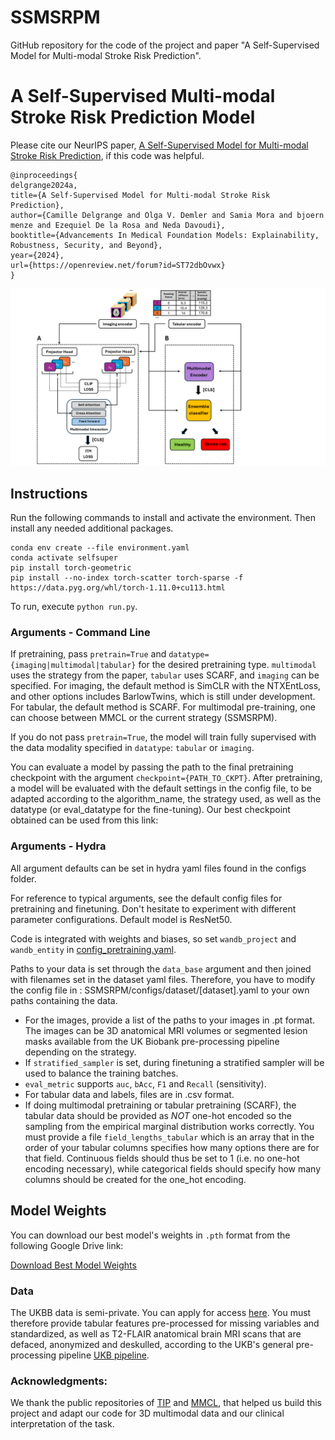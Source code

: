 # SSMSRPM
GitHub repository for the code of the project and paper "A Self-Supervised Model for Multi-modal Stroke Risk Prediction". 

# A Self-Supervised Multi-modal Stroke Risk Prediction Model

Please cite our NeurIPS paper, [A Self-Supervised Model for Multi-modal Stroke Risk Prediction]([link](https://arxiv.org/abs/2411.09822)), if this code was helpful.

```
@inproceedings{
delgrange2024a,
title={A Self-Supervised Model for Multi-modal Stroke Risk Prediction},
author={Camille Delgrange and Olga V. Demler and Samia Mora and bjoern menze and Ezequiel De la Rosa and Neda Davoudi},
booktitle={Advancements In Medical Foundation Models: Explainability, Robustness, Security, and Beyond},
year={2024},
url={https://openreview.net/forum?id=ST72dbOvwx}
}
```

![Alt Text](Diagram_paper.png)

## Instructions

Run the following commands to install and activate the environment. Then install any needed additional packages.

```
conda env create --file environment.yaml
conda activate selfsuper
pip install torch-geometric
pip install --no-index torch-scatter torch-sparse -f https://data.pyg.org/whl/torch-1.11.0+cu113.html
```

To run, execute `python run.py`.

### Arguments - Command Line

If pretraining, pass `pretrain=True` and `datatype={imaging|multimodal|tabular}` for the desired pretraining type. `multimodal` uses the strategy from the paper, `tabular` uses SCARF, and `imaging` can be specified. For imaging, the default method is SimCLR with the NTXEntLoss, and other options includes BarlowTwins, which is still under development. For tabular, the default method is SCARF. For multimodal pre-training, one can choose between MMCL or the current strategy (SSMSRPM). 

If you do not pass `pretrain=True`, the model will train fully supervised with the data modality specified in `datatype`: `tabular` or `imaging`.

You can evaluate a model by passing the path to the final pretraining checkpoint with the argument `checkpoint={PATH_TO_CKPT}`. After pretraining, a model will be evaluated with the default settings in the config file, to be adapted according to the algorithm_name, the strategy used, as well as the datatype (or eval_datatype for the fine-tuning). Our best checkpoint obtained can be used from this link: 

### Arguments - Hydra

All argument defaults can be set in hydra yaml files found in the configs folder.

For reference to typical arguments, see the default config files for pretraining and finetuning. Don't hesitate to experiment with different parameter configurations. Default model is ResNet50.

Code is integrated with weights and biases, so set `wandb_project` and `wandb_entity` in [config_pretraining.yaml](configs/config_pretraining.yaml).

Paths to your data is set through the `data_base` argument and then joined with filenames set in the dataset yaml files. Therefore, you have to modify the config file in : SSMSRPM/configs/dataset/[dataset].yaml to your own paths containing the data.

- For the images, provide a list of the paths to your images in .pt format. The images can be 3D anatomical MRI volumes or segmented lesion masks available from the UK Biobank pre-processing pipeline depending on the strategy. 
- If `stratified_sampler` is set, during finetuning a stratified sampler will be used to balance the training batches.
- `eval_metric` supports `auc`, `bAcc`, `F1` and `Recall` (sensitivity).
- For tabular data and labels, files are in .csv format.
- If doing multimodal pretraining or tabular pretraining (SCARF), the tabular data should be provided as *NOT* one-hot encoded so the sampling from the empirical marginal distribution works correctly. You must provide a file `field_lengths_tabular` which is an array that in the order of your tabular columns specifies how many options there are for that field. Continuous fields should thus be set to 1 (i.e. no one-hot encoding necessary), while categorical fields should specify how many columns should be created for the one_hot encoding.

## Model Weights

You can download our best model's weights in `.pth` format from the following Google Drive link:

[Download Best Model Weights](https://drive.google.com/file/d/1_XIFjztzUBEPOnnM45Gpl69_-Lw4Kb5P/view?usp=sharing)


### Data

The UKBB data is semi-private. You can apply for access [here](https://www.ukbiobank.ac.uk/enable-your-research/apply-for-access).
You must therefore provide tabular features pre-processed for missing variables and standardized, as well as T2-FLAIR anatomical brain MRI scans that are defaced, anonymized and deskulled, according to the UKB's general pre-processing pipeline [UKB pipeline](https://www.fmrib.ox.ac.uk/ukbiobank/fbp/). 

### Acknowledgments:

We thank the public repositories of [TIP](https://github.com/siyi-wind/TIP/tree/main) and [MMCL](https://github.com/paulhager/MMCL-Tabular-Imaging/tree/65070559e0a59944c4c78c667fc6372e8828520e), that helped us build this project and adapt our code for 3D multimodal data and our clinical interpretation of the task. 
